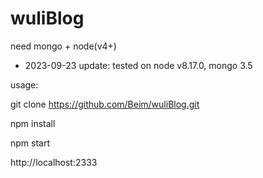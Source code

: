 # wuliBlog

need mongo + node(v4+)
- 2023-09-23 update: tested on node v8.17.0, mongo 3.5

usage:

git clone https://github.com/Beim/wuliBlog.git

npm install

npm start

http://localhost:2333

